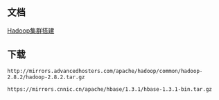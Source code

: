 ## 文档
[Hadoop集群搭建](http://hadoop.apache.org/docs/r1.0.4/cn/cluster_setup.html)

## 下载
````aidl
http://mirrors.advancedhosters.com/apache/hadoop/common/hadoop-2.8.2/hadoop-2.8.2.tar.gz

https://mirrors.cnnic.cn/apache/hbase/1.3.1/hbase-1.3.1-bin.tar.gz

````

